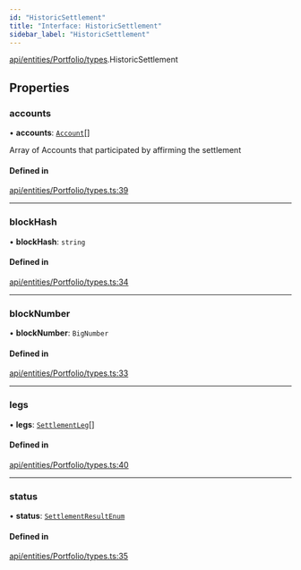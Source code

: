 ```yaml
---
id: "HistoricSettlement"
title: "Interface: HistoricSettlement"
sidebar_label: "HistoricSettlement"
---
```


[api/entities/Portfolio/types](../../../../../../modules/API/Entities/Portfolio/Types/Types.md).HistoricSettlement

## Properties

### accounts

• **accounts**: [`Account`](../../../../../../classes/API/Entities/Account/Account.md)[]

Array of Accounts that participated by affirming the settlement

#### Defined in

[api/entities/Portfolio/types.ts:39](https://github.com/PolymeshAssociation/polymesh-sdk/blob/fedc4714f/src/api/entities/Portfolio/types.ts#L39)

___

### blockHash

• **blockHash**: `string`

#### Defined in

[api/entities/Portfolio/types.ts:34](https://github.com/PolymeshAssociation/polymesh-sdk/blob/fedc4714f/src/api/entities/Portfolio/types.ts#L34)

___

### blockNumber

• **blockNumber**: `BigNumber`

#### Defined in

[api/entities/Portfolio/types.ts:33](https://github.com/PolymeshAssociation/polymesh-sdk/blob/fedc4714f/src/api/entities/Portfolio/types.ts#L33)

___

### legs

• **legs**: [`SettlementLeg`](../../../../../../modules/API/Entities/Portfolio/Types/Types.md#settlementleg)[]

#### Defined in

[api/entities/Portfolio/types.ts:40](https://github.com/PolymeshAssociation/polymesh-sdk/blob/fedc4714f/src/api/entities/Portfolio/types.ts#L40)

___

### status

• **status**: [`SettlementResultEnum`](../../../../../../enums/Types/SettlementResultEnum/SettlementResultEnum.md)

#### Defined in

[api/entities/Portfolio/types.ts:35](https://github.com/PolymeshAssociation/polymesh-sdk/blob/fedc4714f/src/api/entities/Portfolio/types.ts#L35)
